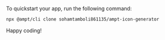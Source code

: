 To quickstart your app, run the following command: 

```bash
npx @ampt/cli clone sohamtamboli861135/ampt-icon-generator
```

Happy coding!